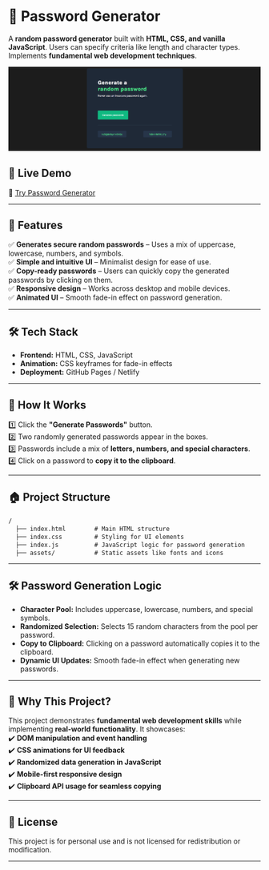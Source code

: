 # 🔑 Password Generator  

A **random password generator** built with **HTML, CSS, and vanilla JavaScript**. Users can specify criteria like length and character types. Implements **fundamental web development techniques**.  

![Password Generator](https://raw.githubusercontent.com/noamguterman/Password-Generator/refs/heads/main/password-preview.png)  

## 🚀 Live Demo  
🔗 [Try Password Generator](https://noamguterman.github.io/Password-Generator/)  

---

## 📝 Features  
✅ **Generates secure random passwords** – Uses a mix of uppercase, lowercase, numbers, and symbols.  
✅ **Simple and intuitive UI** – Minimalist design for ease of use.  
✅ **Copy-ready passwords** – Users can quickly copy the generated passwords by clicking on them.  
✅ **Responsive design** – Works across desktop and mobile devices.  
✅ **Animated UI** – Smooth fade-in effect on password generation.  

---

## 🛠️ Tech Stack  
- **Frontend:** HTML, CSS, JavaScript  
- **Animation:** CSS keyframes for fade-in effects  
- **Deployment:** GitHub Pages / Netlify  

---

## 🎯 How It Works  
1️⃣ Click the **"Generate Passwords"** button.  
2️⃣ Two randomly generated passwords appear in the boxes.  
3️⃣ Passwords include a mix of **letters, numbers, and special characters**.  
4️⃣ Click on a password to **copy it to the clipboard**. 

---

## 🏠 Project Structure  
```
/
  ├── index.html        # Main HTML structure
  ├── index.css         # Styling for UI elements
  ├── index.js          # JavaScript logic for password generation
  ├── assets/           # Static assets like fonts and icons
```

---

## 🛠️ Password Generation Logic  
- **Character Pool:** Includes uppercase, lowercase, numbers, and special symbols.  
- **Randomized Selection:** Selects 15 random characters from the pool per password.
- **Copy to Clipboard:** Clicking on a password automatically copies it to the clipboard.
- **Dynamic UI Updates:** Smooth fade-in effect when generating new passwords.  

---

## 🌟 Why This Project?  
This project demonstrates **fundamental web development skills** while implementing **real-world functionality**. It showcases:  
✔️ **DOM manipulation and event handling**  
✔️ **CSS animations for UI feedback**  
✔️ **Randomized data generation in JavaScript**  
✔️ **Mobile-first responsive design**  
✔️ **Clipboard API usage for seamless copying**

---

## 🐝 License  
This project is for personal use and is not licensed for redistribution or modification.  

---
